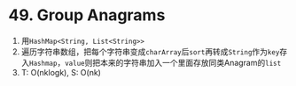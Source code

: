 # 49. Group Anagrams

1. 用`HashMap<String, List<String>>`
2. 遍历字符串数组，把每个字符串变成`charArray`后`sort`再转成`String`作为`key`存入`Hashmap`，`value`则把本来的字符串加入一个里面存放同类Anagram的`list`
3. T: O(nklogk), S: O(nk)